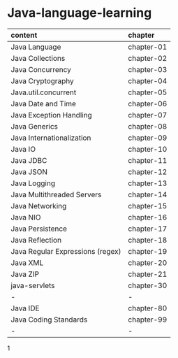 # Java-language-learning

| content                          | chapter    |
|:-------------------------------- |:---------- |
| Java Language                    | chapter-01 |
| Java Collections                 | chapter-02 |
| Java Concurrency                 | chapter-03 |
| Java Cryptography                | chapter-04 |
| Java.util.concurrent             | chapter-05 |
| Java Date and Time               | chapter-06 |
| Java Exception Handling          | chapter-07 |
| Java Generics                    | chapter-08 |
| Java Internationalization        | chapter-09 |
| Java IO                          | chapter-10 |
| Java JDBC                        | chapter-11 |
| Java JSON                        | chapter-12 |
| Java Logging                     | chapter-13 |
| Java Multithreaded Servers       | chapter-14 |
| Java Networking                  | chapter-15 |
| Java NIO                         | chapter-16 |
| Java Persistence                 | chapter-17 |
| Java Reflection                  | chapter-18 |
| Java Regular Expressions (regex) | chapter-19 |
| Java XML                         | chapter-20 |
| Java ZIP                         | chapter-21 |
| java-servlets                    | chapter-30 |
| -                                | -          |
| Java IDE	                   | chapter-80 |
| Java Coding Standards            | chapter-99 |
| -                                | -          |

1
